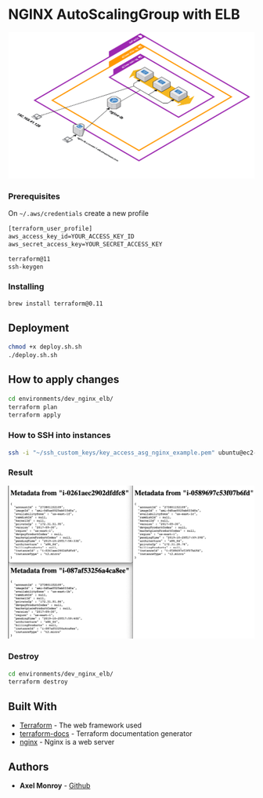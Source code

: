 # NGINX AutoScalingGroup with ELB
![aws-diagram](./documentation/aws-diagram.png)

### Prerequisites

On `~/.aws/credentials` create a new profile
```
[terraform_user_profile]
aws_access_key_id=YOUR_ACCESS_KEY_ID
aws_secret_access_key=YOUR_SECRET_ACCESS_KEY
```

```
terraform@11
ssh-keygen
```

### Installing

```
brew install terraform@0.11
```

## Deployment

```sh
chmod +x deploy.sh.sh
./deploy.sh.sh
```


## How to apply changes

```sh
cd environments/dev_nginx_elb/
terraform plan
terraform apply
```

### How to SSH into instances
```sh
ssh -i "~/ssh_custom_keys/key_access_asg_nginx_example.pem" ubuntu@ec2-x-x-x.compute-1.amazonaws.com
```

### Result
![Result](./documentation/result.png)

### Destroy
```sh
cd environments/dev_nginx_elb/
terraform destroy
```

## Built With

* [Terraform](https://www.terraform.io/) - The web framework used
* [terraform-docs](https://github.com/segmentio/terraform-docs/) - Terraform documentation generator
* [nginx](https://www.nginx.com/) - Nginx is a web server


## Authors

* **Axel Monroy** - [Github](https://github.com/AxelMonroyX)


